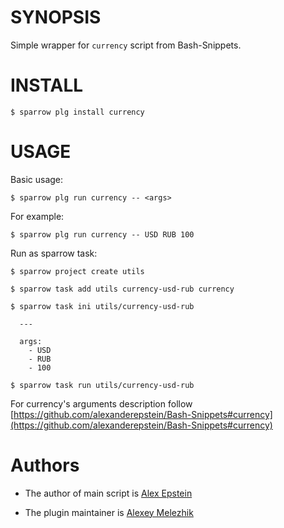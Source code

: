 # SYNOPSIS

Simple wrapper for `currency` script from Bash-Snippets.


# INSTALL

    $ sparrow plg install currency

# USAGE

Basic usage:

    $ sparrow plg run currency -- <args>

For example:

    $ sparrow plg run currency -- USD RUB 100

Run as sparrow task:

    $ sparrow project create utils

    $ sparrow task add utils currency-usd-rub currency

    $ sparrow task ini utils/currency-usd-rub

      ---

      args:
        - USD
        - RUB
        - 100

    $ sparrow task run utils/currency-usd-rub

For currency's arguments description follow [https://github.com/alexanderepstein/Bash-Snippets#currency](https://github.com/alexanderepstein/Bash-Snippets#currency)

# Authors

* The author of main script is [Alex Epstein](https://github.com/alexanderepstein)

* The plugin maintainer is [Alexey Melezhik](https://github.com/melezhik/)



